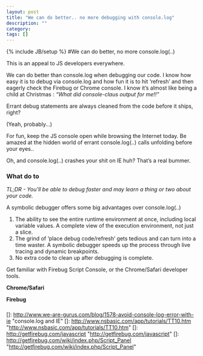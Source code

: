 ```yaml
---
layout: post
title: "We can do better.. no more debugging with console.log"
description: ""
category: 
tags: []
---
```

{% include JB/setup %}
#We can do better, no more console.log(..)

This is an appeal to JS developers everywhere. 

We can do better than console.log when debugging our code. I know how easy it is to debug via console.log and how fun it is to hit ‘refresh’ and then eagerly check the Firebug or Chrome console. I know it’s almost like being a child at Christmas : *“What did console-claus output for me!!”*

Errant debug statements are always cleaned from the code before it ships, right?

(Yeah, probably…)

For fun, keep the JS console open while browsing the Internet today. Be amazed at the hidden world of errant console.log(..) calls unfolding before your eyes..

Oh, and console.log(..) crashes your shit on IE huh? That’s a real bummer. 

### What do to

*TL;DR - You’ll be able to debug faster and may learn a thing or two about your code.*

A symbolic debugger offers some big advantages over console.log(..)

1.  The ability to see the entire runtime environment at once, including local variable values. A complete view of the execution environment, not just a slice.
2.  The grind of ‘place debug code/refresh’ gets tedious and can turn into a time waster. A symbolic debugger speeds up the process through live tracing and dynamic breakpoints.
3.  No extra code to clean up after debugging is complete.

Get familiar with Firebug Script Console,  or the Chrome/Safari developer tools. 

**Chrome/Safari**



**Firebug**





###

 []: http://www.we-are-gurus.com/blog/1578-avoid-console-log-error-with-ie "console.log and IE"
 []: http://www.nsbasic.com/app/tutorials/TT10.htm "http://www.nsbasic.com/app/tutorials/TT10.htm"
 []: http://getfirebug.com/javascript "http://getfirebug.com/javascript"
 []: http://getfirebug.com/wiki/index.php/Script_Panel "http://getfirebug.com/wiki/index.php/Script_Panel"  
